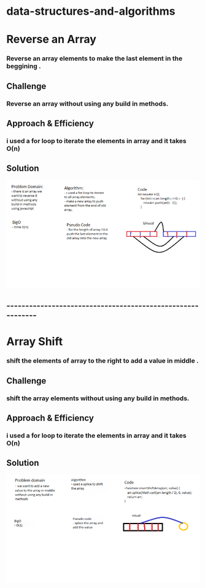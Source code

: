 # data-structures-and-algorithms

# Reverse an Array

### Reverse an array elements to make the last element in the beggining .

## Challenge

### Reverse an array without using any build in methods.

## Approach & Efficiency

### i used a for loop to iterate the elements in array and it takes O(n)

## Solution

![whiteboard](assets/arrayReverse.png)

## -----------------------------------------------------------
# Array Shift

### shift the elements of array to the right to add a value in middle .

## Challenge

### shift the array elements without using any build in methods.

## Approach & Efficiency

### i used a for loop to iterate the elements in array and it takes O(n)

## Solution

![whiteboard](assets/arrayshift.png)